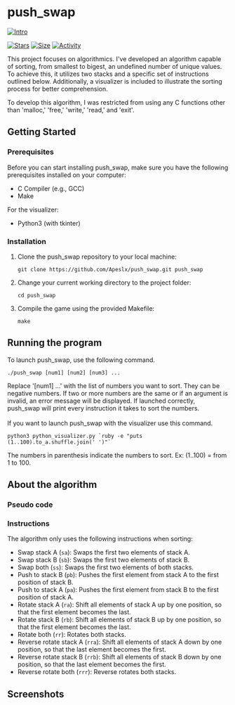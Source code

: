 # push_swap

 [![Intro](https://img.shields.io/badge/Cursus-Push_Swap-success?style=for-the-badge&logo=42)](https://github.com/Apeslx/push_swap)
 
 [![Stars](https://img.shields.io/github/stars/Apeslx/push_swap?color=ffff00&label=Stars&logo=Stars&style=?style=flat)](https://github.com/Apeslx/push_swap)
 [![Size](https://img.shields.io/github/repo-size/Apeslx/push_swap?color=blue&label=Size&logo=Size&style=?style=flat)](https://github.com/Apeslx/push_swap)
 [![Activity](https://img.shields.io/github/last-commit/Apeslx/push_swap?color=red&label=Last%20Commit&style=flat)](https://github.com/Apeslx/push_swap)
 
This project focuses on algorithmics. I've developed an algorithm capable of sorting, from smallest to bigest, an undefined number of unique values. To achieve this, it utilizes two stacks and a specific set of instructions outlined below. Additionally, a visualizer is included to illustrate the sorting process for better comprehension.

To develop this algorithm, I was restricted from using any C functions other than 'malloc,' 'free,' 'write,' 'read,' and 'exit'.

## Getting Started

### Prerequisites

Before you can start installing push_swap, make sure you have the following prerequisites installed on your computer:

- C Compiler (e.g., GCC)
- Make
  
For the visualizer:

- Python3 (with tkinter)

### Installation

1. Clone the push_swap repository to your local machine:

   ```shell
   git clone https://github.com/Apeslx/push_swap.git push_swap
2. Change your current working directory to the project folder:
   
   ```shell
   cd push_swap
3. Compile the game using the provided Makefile:

   ```shell
   make

## Running the program

To launch push_swap, use the following command.

   ```shell
   ./push_swap [num1] [num2] [num3] ...
   ```
Replace '[num1] ...' with the list of numbers you want to sort. They can be negative numbers. If two or more numbers are the same or if an argument is invalid, an error message will be displayed. If launched correctly, push_swap will print every instruction it takes to sort the numbers.<br><br>
If you want to launch push_swap with the visualizer use this command.

   ```shell
   python3 python_visualizer.py `ruby -e "puts (1..100).to_a.shuffle.join(' ')"`
   ```

The numbers in parenthesis indicate the numbers to sort. Ex: (1..100) = from 1 to 100.

## About the algorithm



### Pseudo code

### Instructions

The algorithm only uses the following instructions when sorting:

- Swap stack A (`sa`): Swaps the first two elements of stack A.
- Swap stack B (`sb`): Swaps the first two elements of stack B.
- Swap both (`ss`): Swaps the first two elements of both stacks.
- Push to stack B (`pb`): Pushes the first element from stack A to the first position of stack B.
- Push to stack A (`pa`): Pushes the first element from stack B to the first position of stack A.
- Rotate stack A (`ra`): Shift all elements of stack A up by one position, so that the first element becomes the last.
- Rotate stack B (`rb`): Shift all elements of stack B up by one position, so that the first element becomes the last.
- Rotate both (`rr`): Rotates both stacks.
- Reverse rotate stack A (`rra`): Shift all elements of stack A down by one position, so that the last element becomes the first.
- Reverse rotate stack B (`rrb`): Shift all elements of stack B down by one position, so that the last element becomes the first.
- Reverse rotate both (`rrr`): Reverse rotates both stacks.

## Screenshots
